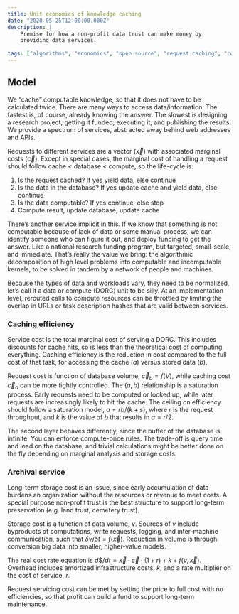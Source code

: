 ```yaml
---
title: Unit economics of knowledge caching
date: "2020-05-25T12:00:00.000Z"
description: |
    Premise for how a non-profit data trust can make money by
    providing data services.
    
tags: ["algorithms", "economics", "open source", "request caching", "computable knowledge", "data trust"]
---
```



## Model

We “cache” computable knowledge, so that it does not have to be calculated twice. There are many ways to access data/information. The fastest is, of course, already knowing the answer. The slowest is designing a research project, getting it funded, executing it, and publishing the results. We provide a spectrum of services, abstracted away behind web addresses and APIs.

Requests to different services are a vector ($\vec{x}$) with associated marginal costs ($\vec{c}$). Except in special cases, the marginal cost of handling a request should follow cache < database < compute, so the life-cycle is:


1. Is the request cached? If yes yield data, else continue
2. Is the data in the database? If yes update cache and yield data, else continue
3. Is the data computable? If yes continue, else stop
4. Compute result, update database, update cache

There’s another service implicit in this. If we know that something is not computable because of lack of data or some manual process, we can identify someone who can figure it out, and deploy funding to get the answer. Like a national research funding program, but targeted, small-scale, and immediate. That’s really the value we bring: the algorithmic decomposition of high level problems into computable and incomputable kernels, to be solved in tandem by a network of people and machines.

Because the types of data and workloads vary, they need to be normalized, let’s call it a data or compute (DORC) unit to be silly. At an implementation level, rerouted calls to compute resources can be throttled by limiting the overlap in URLs or task description hashes that are valid between services.


### Caching efficiency

Service cost is the total marginal cost of serving a DORC. This includes discounts for cache hits, so is less than the theoretical cost of computing everything. Caching efficiency is the reduction in cost compared to the full cost of that task, for accessing the cache ($a$) versus stored data ($b$). 

Request cost is function of database volume, $\vec{c}_b=f(V)$, while caching cost $\vec{c}_a$ can be more tightly controlled. The $(a,b)$ relationship is a saturation process. Early requests need to be computed or looked up, while later requests are increasingly likely to hit the cache. The ceiling on efficiency should follow a saturation model, $a=rb/(k+s)$, where $r$ is the request throughput, and $k$ is the value of $b$ that results in $a=r/2$.

The second layer behaves differently, since the buffer of the database is infinite. You can enforce compute-once rules. The trade-off is query time and load on the database, and trivial calculations might be better done on the fly depending on marginal analysis and storage costs. 


### Archival service

Long-term storage cost is an issue, since early accumulation of data burdens an organization without the resources or revenue to meet costs. A special purpose non-profit trust is the best structure to support long-term preservation (e.g. land trust, cemetery trust). 

Storage cost is a function of data volume, $v$. Sources of $v$ include byproducts of computations, write requests, logging, and inter-machine communication, such that $\delta v / \delta t = f(\vec{x})$. Reduction in volume is through conversion big data into smaller, higher-value models.

The real cost rate equation is $d\$/dt = \vec{x}\cdot \vec{c} \cdot (1 + r) + k + f(v,\vec{x})$. Overhead includes amortized infrastructure costs, $k$, and a rate multiplier on the cost of service, $r$.

Request servicing cost can be met by setting the price to full cost with no efficiencies, so that profit can build a fund to support long-term maintenance.